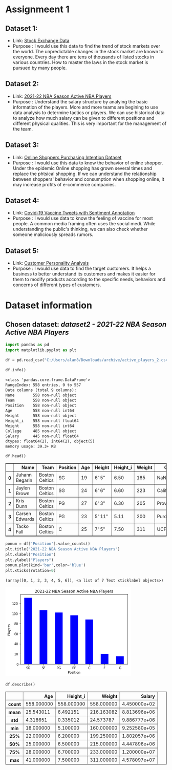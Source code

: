 
# Assignmeent 1

## Dataset 1:

- Link: [Stock Exchange Data](https://www.kaggle.com/mattiuzc/stock-exchange-data)
- Purpose : I would use this data to find the trend of stock markets over the world. The unpredictable changes in the stock market are known to everyone. Every day there are tens of thousands of listed stocks in various countries. How to master the laws in the stock market is pursued by many people.

## Dataset 2:

- Link: [2021-22 NBA Season Active NBA Players](https://www.kaggle.com/buyuknacar/202122-nba-season-active-nba-players)
- Purpose : Understand the salary structure by analying the basic information of the  players. More and more teams are begining to use data analysis to determine tactics or players. We can use historical data to analyze how much salary can be given to different positions and different physical qualities. This is very important for the management of the team.

## Dataset 3:

- Link: [Online Shoppers Purchasing Intention Dataset](https://www.kaggle.com/imakash3011/online-shoppers-purchasing-intention-dataset)
- Purpose : I would use this data to know the behavior of online shopper. Under the epidemic Online shopping has grown several times and replace the phtsical shopping. If we can understand the relationship between shoppers' behavior and consumption when shopping online, it may increase profits of e-commerce companies.

## Dataset 4:

- Link: [Covid-19 Vaccine Tweets with Sentiment Annotation](https://www.kaggle.com/datasciencetool/covid19-vaccine-tweets-with-sentiment-annotation)
- Purpose : I would use data to know the feeling of vaccine for most people. A common media framing often uses the social medi. While understanding the public's thinking, we can also check whether someone maliciously spreads rumors. 

## Dataset 5:

- Link: [Customer Personality Analysis](https://www.kaggle.com/imakash3011/customer-personality-analysis)
- Purpose : I would use data to find the target customers. It helps a business to better understand its customers and makes it easier for them to modify products according to the specific needs, behaviors and concerns of different types of customers.

# Dataset information


## Chosen dataset: ***dataset2 - 2021-22 NBA Season Active NBA Players***


```python
import pandas as pd
import matplotlib.pyplot as plt
```


```python
df = pd.read_csv("C:/Users/alan8/Downloads/archive/active_players_2.csv")
```


```python
df.info()
```

    <class 'pandas.core.frame.DataFrame'>
    RangeIndex: 558 entries, 0 to 557
    Data columns (total 9 columns):
    Name        558 non-null object
    Team        558 non-null object
    Position    558 non-null object
    Age         558 non-null int64
    Height      558 non-null object
    Height_i    558 non-null float64
    Weight      558 non-null int64
    College     485 non-null object
    Salary      445 non-null float64
    dtypes: float64(2), int64(2), object(5)
    memory usage: 39.3+ KB
    


```python
df.head()
```




<div>
<style scoped>
    .dataframe tbody tr th:only-of-type {
        vertical-align: middle;
    }

    .dataframe tbody tr th {
        vertical-align: top;
    }

    .dataframe thead th {
        text-align: right;
    }
</style>
<table border="1" class="dataframe">
  <thead>
    <tr style="text-align: right;">
      <th></th>
      <th>Name</th>
      <th>Team</th>
      <th>Position</th>
      <th>Age</th>
      <th>Height</th>
      <th>Height_i</th>
      <th>Weight</th>
      <th>College</th>
      <th>Salary</th>
    </tr>
  </thead>
  <tbody>
    <tr>
      <th>0</th>
      <td>Juhann Begarin</td>
      <td>Boston Celtics</td>
      <td>SG</td>
      <td>19</td>
      <td>6' 5"</td>
      <td>6.50</td>
      <td>185</td>
      <td>NaN</td>
      <td>NaN</td>
    </tr>
    <tr>
      <th>1</th>
      <td>Jaylen Brown</td>
      <td>Boston Celtics</td>
      <td>SG</td>
      <td>24</td>
      <td>6' 6"</td>
      <td>6.60</td>
      <td>223</td>
      <td>California</td>
      <td>26758928.0</td>
    </tr>
    <tr>
      <th>2</th>
      <td>Kris Dunn</td>
      <td>Boston Celtics</td>
      <td>PG</td>
      <td>27</td>
      <td>6' 3"</td>
      <td>6.30</td>
      <td>205</td>
      <td>Providence</td>
      <td>5005350.0</td>
    </tr>
    <tr>
      <th>3</th>
      <td>Carsen Edwards</td>
      <td>Boston Celtics</td>
      <td>PG</td>
      <td>23</td>
      <td>5' 11"</td>
      <td>5.11</td>
      <td>200</td>
      <td>Purdue</td>
      <td>1782621.0</td>
    </tr>
    <tr>
      <th>4</th>
      <td>Tacko Fall</td>
      <td>Boston Celtics</td>
      <td>C</td>
      <td>25</td>
      <td>7' 5"</td>
      <td>7.50</td>
      <td>311</td>
      <td>UCF</td>
      <td>NaN</td>
    </tr>
  </tbody>
</table>
</div>




```python
ponum = df['Position'].value_counts()
plt.title("2021-22 NBA Season Active NBA Players")
plt.xlabel("Position")
plt.ylabel("Players")
ponum.plot(kind='bar',color='blue')
plt.xticks(rotation=0)
```




    (array([0, 1, 2, 3, 4, 5, 6]), <a list of 7 Text xticklabel objects>)




![png](output_5_1.png)



```python
df.describe()
```




<div>
<style scoped>
    .dataframe tbody tr th:only-of-type {
        vertical-align: middle;
    }

    .dataframe tbody tr th {
        vertical-align: top;
    }

    .dataframe thead th {
        text-align: right;
    }
</style>
<table border="1" class="dataframe">
  <thead>
    <tr style="text-align: right;">
      <th></th>
      <th>Age</th>
      <th>Height_i</th>
      <th>Weight</th>
      <th>Salary</th>
    </tr>
  </thead>
  <tbody>
    <tr>
      <th>count</th>
      <td>558.000000</td>
      <td>558.000000</td>
      <td>558.000000</td>
      <td>4.450000e+02</td>
    </tr>
    <tr>
      <th>mean</th>
      <td>25.543011</td>
      <td>6.492151</td>
      <td>216.163082</td>
      <td>8.813696e+06</td>
    </tr>
    <tr>
      <th>std</th>
      <td>4.318651</td>
      <td>0.335012</td>
      <td>24.573787</td>
      <td>9.886777e+06</td>
    </tr>
    <tr>
      <th>min</th>
      <td>18.000000</td>
      <td>5.100000</td>
      <td>160.000000</td>
      <td>9.252580e+05</td>
    </tr>
    <tr>
      <th>25%</th>
      <td>22.000000</td>
      <td>6.200000</td>
      <td>199.250000</td>
      <td>1.802057e+06</td>
    </tr>
    <tr>
      <th>50%</th>
      <td>25.000000</td>
      <td>6.500000</td>
      <td>215.000000</td>
      <td>4.447896e+06</td>
    </tr>
    <tr>
      <th>75%</th>
      <td>28.000000</td>
      <td>6.700000</td>
      <td>233.000000</td>
      <td>1.200000e+07</td>
    </tr>
    <tr>
      <th>max</th>
      <td>41.000000</td>
      <td>7.500000</td>
      <td>311.000000</td>
      <td>4.578097e+07</td>
    </tr>
  </tbody>
</table>
</div>


